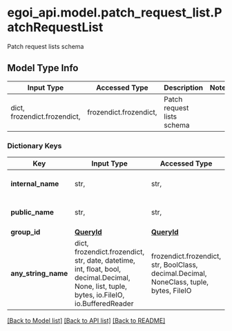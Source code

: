 # egoi_api.model.patch_request_list.PatchRequestList

Patch request lists schema

## Model Type Info
Input Type | Accessed Type | Description | Notes
------------ | ------------- | ------------- | -------------
dict, frozendict.frozendict,  | frozendict.frozendict,  | Patch request lists schema | 

### Dictionary Keys
Key | Input Type | Accessed Type | Description | Notes
------------ | ------------- | ------------- | ------------- | -------------
**internal_name** | str,  | str,  | Internal name of the list | [optional] 
**public_name** | str,  | str,  | Public name of the list | [optional] 
**group_id** | [**QueryId**](QueryId.md) | [**QueryId**](QueryId.md) |  | [optional] 
**any_string_name** | dict, frozendict.frozendict, str, date, datetime, int, float, bool, decimal.Decimal, None, list, tuple, bytes, io.FileIO, io.BufferedReader | frozendict.frozendict, str, BoolClass, decimal.Decimal, NoneClass, tuple, bytes, FileIO | any string name can be used but the value must be the correct type | [optional]

[[Back to Model list]](../../README.md#documentation-for-models) [[Back to API list]](../../README.md#documentation-for-api-endpoints) [[Back to README]](../../README.md)

